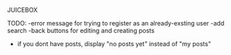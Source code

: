 JUICEBOX

TODO: 
-error message for trying to register as an already-exsting user
-add search
-back buttons for editing and creating posts
- if you dont have posts, display "no posts yet" instead of "my posts"

